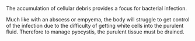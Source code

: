 The accumulation of cellular debris provides a focus for bacterial infection.

Much like with an abscess or empyema, the body will struggle to get control of the infection due to the difficulty of getting white cells into the purulent fluid. Therefore to manage pyocystis, the purulent tissue must be drained.